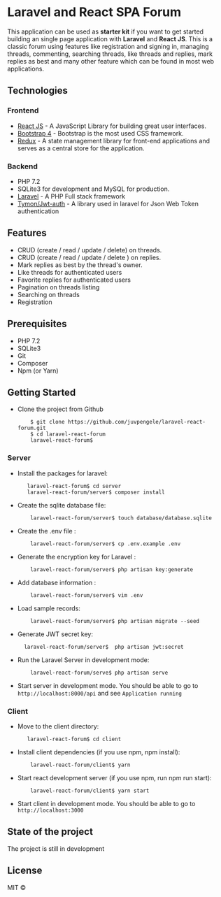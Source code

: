 # Laravel and React SPA Forum

This application can be used as **starter kit** if you want to get started building an single page application with **Laravel** 
and **React JS**. 
This is a classic forum using features like registration and signing in,  managing threads, commenting, searching threads, like threads and replies, mark replies as best and many other feature which can be found in most web applications.

## Technologies

### Frontend

* [React JS](https://fr.reactjs.org) - A JavaScript Library for building great user interfaces.
* [Bootstrap 4](https://getbootstrap.com) - Bootstrap is the most used CSS framework.
* [Redux](https://redux.js.org) - A state management library for front-end applications and serves as a central
store for the application.

### Backend

* PHP 7.2
* SQLite3 for development and MySQL for production.
* [Laravel](http://www.laravel.com) - A PHP Full stack framework
* [Tymon/Jwt-auth](https://jwt-auth.readthedocs.io/en/develop/) - A library used in laravel for Json Web Token authentication

## Features

* CRUD (create / read / update / delete) on threads.
* CRUD (create / read / update / delete ) on replies.
* Mark replies as best by the thread's owner.
* Like threads for authenticated users
* Favorite replies for authenticated users
* Pagination on threads listing
* Searching on threads
* Registration

## Prerequisites

* PHP 7.2
* SQLite3
* Git
* Composer
* Npm (or Yarn)

## Getting Started

* Clone the project from Github

          $ git clone https://github.com/juvpengele/laravel-react-forum.git
          $ cd laravel-react-forum
          laravel-react-forum$
          
### Server


* Install the packages for laravel:

         laravel-react-forum$ cd server
         laravel-react-forum/server$ composer install

* Create the sqlite database file:

          laravel-react-forum/server$ touch database/database.sqlite
          
* Create the .env file :

          laravel-react-forum/server$ cp .env.example .env
        
* Generate the encryption key for Laravel :

          laravel-react-forum/server$ php artisan key:generate
        
* Add database information :

          laravel-react-forum/server$ vim .env  

* Load sample records:

          laravel-react-forum/server$ php artisan migrate --seed
          
          
* Generate JWT secret key:

        laravel-react-forum/server$  php artisan jwt:secret
        


* Run the Laravel Server in development mode:

          laravel-react-forum/serve$ php artisan serve



* Start server in development mode. You should be able to go to `http://localhost:8000/api` and see `Application running`

          
### Client


* Move to the client directory:

         laravel-react-forum$ cd client
          
* Install client dependencies (if you use npm, npm install):

          laravel-react-forum/client$ yarn
        
* Start react development server (if you use npm, run npm run start):

          laravel-react-forum/client$ yarn start
      

* Start client in development mode. You should be able to go to `http://localhost:3000`



## State of the project

 The project is still in development

## License

MIT © 
